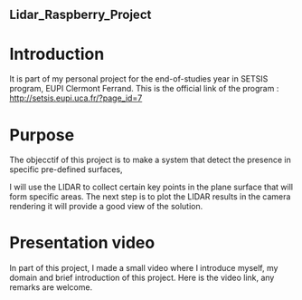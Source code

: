 ## Lidar_Raspberry_Project

# Introduction

It is part of my personal project for the end-of-studies year in SETSIS program, EUPI Clermont Ferrand.
This is the official link of the program : http://setsis.eupi.uca.fr/?page_id=7

# Purpose 

The objecctif of this project is to make a system that detect the presence in specific pre-defined surfaces,

I will use the LIDAR to collect certain key points in the plane surface that will form specific areas.
The next step is to plot the LIDAR results in the camera rendering it will provide a good view of the solution.

# Presentation video 

In part of this project, I made a small video where I introduce myself, my domain and brief introduction of this project.
Here is the video link, any remarks are welcome. 
